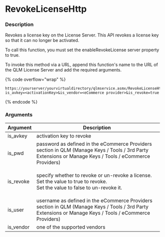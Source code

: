 # RevokeLicenseHttp

### Description

Revokes a license key on the License Server. This API revokes a license key so that it can no longer be activated.

To call this function, you must set the enableRevokeLicense server property to true.

To invoke this method via a URL, append this function's name to the URL of the QLM License Server and add the required arguments.

{% code overflow="wrap" %}
```http
https://yourserver/yourvirtualdirectory/qlmservice.asmx/RevokeLicenseHttp?is_avkey=<activationKey>&is_vendor=<eCommerce provider>&is_revoke=true
```
{% endcode %}

### Arguments

| Argument   | Description                                                                                                                                             |
| ---------- | ------------------------------------------------------------------------------------------------------------------------------------------------------- |
| is\_avkey  | activation key to revoke                                                                                                                                |
| is\_pwd    | password as defined in the eCommerce Providers section in QLM (Manage Keys / Tools / 3rd Party Extensions or Manage Keys / Tools / eCommerce Providers) |
| is\_revoke | <p>specify whether to revoke or un-revoke a license.<br>Set the value to true to revoke.<br>Set the value to false to un-revoke it.</p>                 |
| is\_user   | username as defined in the eCommerce Providers section in QLM (Manage Keys / Tools / 3rd Party Extensions or Manage Keys / Tools / eCommerce Providers) |
| is\_vendor | one of the supported vendors                                                                                                                            |
